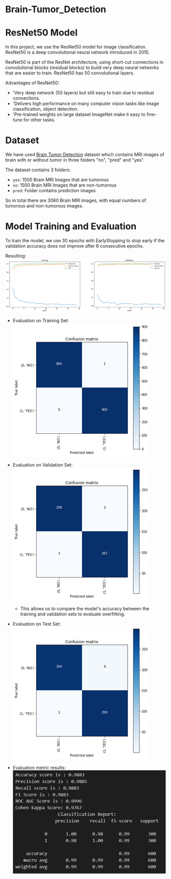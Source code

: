 # Brain-Tumor_Detection

# ResNet50 Model
In this project, we use the ResNet50 model for image classification. ResNet50 is a deep convolutional neural network introduced in 2015.

ResNet50 is part of the ResNet architecture, using short-cut connections in convolutional blocks (residual blocks) to build very deep neural networks that are easier to train. ResNet50 has 50 convolutional layers.

Advantages of ResNet50:

- 'Very deep network (50 layers) but still easy to train due to residual connections.
- 'Delivers high performance on many computer vision tasks like image classification, object detection.
- 'Pre-trained weights on large dataset ImageNet make it easy to fine-tune for other tasks.

# Dataset
We have used [Brain Tumor Detection](https://www.kaggle.com/datasets/ahmedhamada0/brain-tumor-detection) dataset which contains MRI images of brain with or without tumor in three folders "no", "pred" and "yes".

The dataset contains 3 folders: 

- `yes`: 1500 Brain MRI Images that are tumorous
- `no`: 1500 Brain MRI Images that are non-tumorous
- `pred`: Folder contains prediction images

So in total there are 3060 Brain MRI images, with equal numbers of tumorous and non-tumorous images.

# Model Training and Evaluation
To train the model, we use 30 epochs with EarlyStopping to stop early if the validation accuracy does not improve after 6 consecutive epochs.

Resulting:
![alt text](Result/image-2.png)

- Evaluation on Training Set:
![alt text](Result/image-3.png)

- Evaluation on Validation Set:
![alt text](Result/image-4.png)

    - This allows us to compare the model's accuracy between the training and validation sets to evaluate overfitting.

- Evaluation on Test Set:
![alt text](Result/image-5.png)

- Evaluation metric results:
![alt text](Result/image-6.png)
